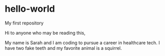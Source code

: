 # hello-world
My first repository

Hi to anyone who may be reading this,

My name is Sarah and I am coding to pursue a career in healthcare tech. I have two fake teeth and my favorite animal is a squirrel.
